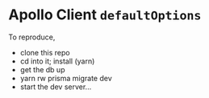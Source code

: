 # Apollo Client `defaultOptions`

To reproduce,

- clone this repo
- cd into it; install (yarn)
- get the db up
- yarn rw prisma migrate dev
- start the dev server...

